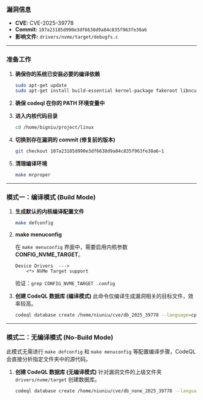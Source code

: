 ### **漏洞信息**

*   **CVE:** CVE-2025-39778
*   **Commit:** `107a23185d990e3df6638d9a84c835f963fe30a6`
*   **影响文件:** `drivers/nvme/target/debugfs.c`

---

### **准备工作**

1.  **确保你的系统已安装必要的编译依赖**

    ```bash
    sudo apt-get update
    sudo apt-get install build-essential kernel-package fakeroot libncurses5-dev libssl-dev ccache flex bison libelf-dev clang llvm
    ```

2.  **确保 codeql 在你的 PATH 环境变量中**

3.  **进入内核代码目录**

    ```bash
    cd /home/bigniu/project/linux
    ```

4.  **切换到存在漏洞的 commit (修复前的版本)**

    ```bash
    git checkout 107a23185d990e3df6638d9a84c835f963fe30a6~1
    ```

5.  **清理编译环境**

    ```bash
    make mrproper
    ```

---

### **模式一：编译模式 (Build Mode)**

1.  **生成默认的内核编译配置文件**

    ```bash
    make defconfig
    ```

2.  **make menuconfig**

    在 `make menuconfig` 界面中，需要启用内核参数 **CONFIG_NVME_TARGET**。

    ```text
    Device Drivers  --->
        <*> NVMe Target support
    ```

    验证：`grep CONFIG_NVME_TARGET .config`

3.  **创建 CodeQL 数据库 (编译模式)**
    此命令仅编译生成漏洞相关的目标文件，效率较高。

    ```bash
    codeql database create /home/niuniu/cve/db_2025_39778 --language=cpp --command="make CC=clang-15 LLVM=1 drivers/nvme/target/debugfs.o"
    ```

---

### **模式二：无编译模式 (No-Build Mode)**

此模式无需进行 `make defconfig` 和 `make menuconfig` 等配置编译步骤，CodeQL 会直接分析指定文件夹中的源代码。

1.  **创建 CodeQL 数据库 (无编译模式)**
    针对漏洞文件的上级文件夹 `drivers/nvme/target` 创建数据库。

    ```bash
    codeql database create /home/niuniu/cve/db_none_2025_39778 --language=cpp --source-root=/home/niuniu/linux/drivers/nvme/target --build-mode=none
    ```